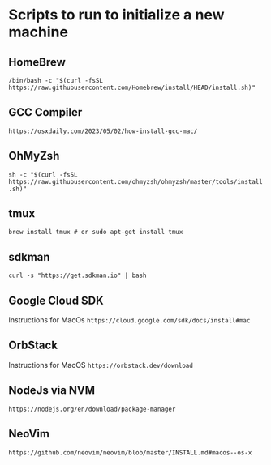 # Scripts to run to initialize a new machine

## HomeBrew
`/bin/bash -c "$(curl -fsSL https://raw.githubusercontent.com/Homebrew/install/HEAD/install.sh)"`

## GCC Compiler
`https://osxdaily.com/2023/05/02/how-install-gcc-mac/`

## OhMyZsh
`sh -c "$(curl -fsSL https://raw.githubusercontent.com/ohmyzsh/ohmyzsh/master/tools/install.sh)"`

## tmux
`brew install tmux # or sudo apt-get install tmux`

## sdkman
`curl -s "https://get.sdkman.io" | bash`

## Google Cloud SDK
Instructions for MacOs `https://cloud.google.com/sdk/docs/install#mac`

## OrbStack
Instructions for MacOS `https://orbstack.dev/download`

## NodeJs via NVM
`https://nodejs.org/en/download/package-manager`

## NeoVim
`https://github.com/neovim/neovim/blob/master/INSTALL.md#macos--os-x`


